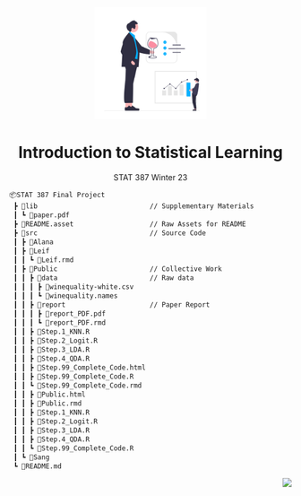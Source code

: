 <p align="center">
<a href="https://github.com/theRealLeif/STAT387" target="_blank">
<img src="README.asset\Logo.svg" width="200"/>
</a>
</p>

<h1 align="center">Introduction to Statistical Learning</h1>
<p align="center">STAT 387 Winter 23</p>

```
📦STAT 387 Final Project
 ┣ 📂lib                            // Supplementary Materials
 ┃ ┗ 📄paper.pdf
 ┣ 📂README.asset                   // Raw Assets for README 
 ┣ 📂src                            // Source Code
 ┃ ┣ 📂Alana
 ┃ ┣ 📂Leif
 ┃ ┃ ┗ 📄Leif.rmd
 ┃ ┣ 📂Public                       // Collective Work
 ┃ ┃ ┣ 📂data                       // Raw data
 ┃ ┃ ┃ ┣ 📄winequality-white.csv
 ┃ ┃ ┃ ┗ 📄winequality.names
 ┃ ┃ ┣ 📂report                     // Paper Report
 ┃ ┃ ┃ ┣ 📄report_PDF.pdf
 ┃ ┃ ┃ ┗ 📄report_PDF.rmd
 ┃ ┃ ┣ 📄Step.1_KNN.R
 ┃ ┃ ┣ 📄Step.2_Logit.R
 ┃ ┃ ┣ 📄Step.3_LDA.R
 ┃ ┃ ┣ 📄Step.4_QDA.R
 ┃ ┃ ┣ 📄Step.99_Complete_Code.html
 ┃ ┃ ┣ 📄Step.99_Complete_Code.R
 ┃ ┃ ┗ 📄Step.99_Complete_Code.rmd
 ┃ ┃ ┣ 📄Public.html
 ┃ ┃ ┣ 📄Public.rmd
 ┃ ┃ ┣ 📄Step.1_KNN.R
 ┃ ┃ ┣ 📄Step.2_Logit.R
 ┃ ┃ ┣ 📄Step.3_LDA.R
 ┃ ┃ ┣ 📄Step.4_QDA.R
 ┃ ┃ ┗ 📄Step.99_Complete_Code.R
 ┃ ┗ 📂Sang
 ┗ 📄README.md
```

<p align="right">
<a href="https://github.com/theRealLeif/STAT387" target="_blank">
<img src="https://img.shields.io/github/last-commit/theRealLeif/STAT387?label=Last%20commit"/>
</a>
</p>
